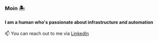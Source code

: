 ### Moin 🏝

#### I am a human who's passionate about infrastructure and automation

📫 You can reach out to me via [LinkedIn](https://www.linkedin.com/in/felixfyi/)
